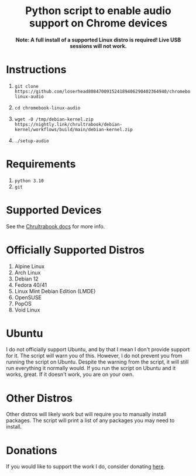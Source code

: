 <h1 align="center">Python script to enable audio support on Chrome devices</h1>

<h4 align="center">Note: A full install of a supported Linux distro is required! Live USB sessions will not work.</h4>

# Instructions
1.     git clone https://github.com/loserhead808470091524189406290402364940/chromebook-linux-audio
2.     cd chromebook-linux-audio
3.     wget -O /tmp/debian-kernel.zip https://nightly.link/chrultrabook/debian-kernel/workflows/build/main/debian-kernel.zip
4.     ./setup-audio

# Requirements
1. `python 3.10`
2. `git`

# Supported Devices
See the [Chrultrabook docs](https://docs.chrultrabook.com/docs/firmware/supported-devices.html) for more info.

# Officially Supported Distros
1. Alpine Linux
2. Arch Linux
3. Debian 12
4. Fedora 40/41
5. Linux Mint Debian Edition (LMDE)
6. OpenSUSE
7. PopOS
8. Void Linux

# Ubuntu
I do not officially support Ubuntu, and by that I mean I don't provide support for it. The script will warn you of this. However, I do not prevent you from running the script on Ubuntu. Despite the warning from the script, it will still run everything it normally would. If you run the script on Ubuntu and it works, great. If it doesn't work, you are on your own.

# Other Distros
Other distros will likely work but will require you to manually install packages. The script will print a list of any packages you may need to install.

# Donations
If you would like to support the work I do, consider donating [here](https://paypal.me/weirdtreething).
